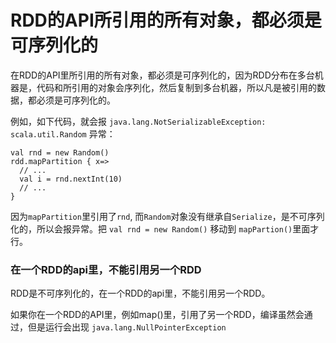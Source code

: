 # RDD的API所引用的所有对象，都必须是可序列化的

在RDD的API里所引用的所有对象，都必须是可序列化的，因为RDD分布在多台机器是，代码和所引用的对象会序列化，然后复制到多台机器，所以凡是被引用的数据，都必须是可序列化的。

例如，如下代码，就会报 `java.lang.NotSerializableException: scala.util.Random` 异常：

	val rnd = new Random()
	rdd.mapPartition { x=>
	  // ...
	  val i = rnd.nextInt(10)
	  // ...
	}

因为`mapPartition`里引用了`rnd`, 而`Random`对象没有继承自`Serialize`，是不可序列化的，所以会报异常。把 `val rnd = new Random()` 移动到 `mapPartion()`里面才行。

### 在一个RDD的api里，不能引用另一个RDD
RDD是不可序列化的，在一个RDD的api里，不能引用另一个RDD。

如果你在一个RDD的API里，例如map()里，引用了另一个RDD，编译虽然会通过，但是运行会出现 `java.lang.NullPointerException`
